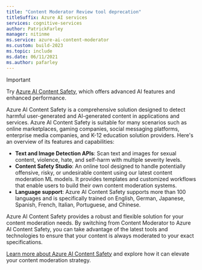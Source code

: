 ```yaml
---
title: "Content Moderator Review tool deprecation"
titleSuffix: Azure AI services
services: cognitive-services
author: PatrickFarley
manager: nitinme
ms.service: azure-ai-content-moderator
ms.custom: build-2023
ms.topic: include
ms.date: 06/11/2021
ms.author: pafarley
---
```



> [!IMPORTANT]
> Try [Azure AI Content Safety](/azure/ai-services/content-safety/overview), which offers advanced AI features and enhanced performance.
>
> Azure AI Content Safety is a comprehensive solution designed to detect harmful user-generated and AI-generated content in applications and services. Azure AI Content Safety is suitable for many scenarios such as online marketplaces, gaming companies, social messaging platforms, enterprise media companies, and K-12 education solution providers. Here's an overview of its features and capabilities:
> 
> - **Text and Image Detection APIs**: Scan text and images for sexual content, violence, hate, and self-harm with multiple severity levels.
> - **Content Safety Studio**: An online tool designed to handle potentially offensive, risky, or undesirable content using our latest content moderation ML models. It provides templates and customized workflows that enable users to build their own content moderation systems.
> - **Language support**: Azure AI Content Safety supports more than 100 languages and is specifically trained on English, German, Japanese, Spanish, French, Italian, Portuguese, and Chinese.
>
> Azure AI Content Safety provides a robust and flexible solution for your content moderation needs. By switching from Content Moderator to Azure AI Content Safety, you can take advantage of the latest tools and technologies to ensure that your content is always moderated to your exact specifications.
>
> [Learn more about Azure AI Content Safety](/azure/ai-services/content-safety/overview) and explore how it can elevate your content moderation strategy.